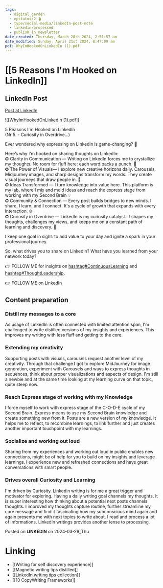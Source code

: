 ```yaml
---
tags:
  - digital_garden
  - epstatus/2-🪴
  - type/social-media/linkedIn-post-note
  - linkedin/processed
  - publish_in_newsletter
date_created: Thursday, March 28th 2024, 2:51:57 am
date_modified: Sunday, April 21st 2024, 8:47:09 am
pdf: WhyImHookedOnLinkedIn (1).pdf
---
```

# [[5 Reasons I'm Hooked on LinkedIn]]
## LinkedIn Post
[Post at LinkedIn](https://www.linkedin.com/posts/sebastiankamilli_5-reasons-im-hooked-on-linkedin-activity-7179024487516897280-UIws?utm_source=share&utm_medium=member_desktop)

![[WhyImHookedOnLinkedIn (1).pdf]]

5 Reasons I'm Hooked on LinkedIn  
(Nr 5. - Curiosity in Overdrive…)  
  
Ever wondered why expressing on LinkedIn is game-changing? 🤔  
  
Here’s why I'm hooked on sharing thoughts on LinkedIn:  
✪ Clarity in Communication — Writing on LinkedIn forces me to crystallize my thoughts. No room for fluff here; each word packs a punch. 🥊  
✪ The Power of Visuals— I explore new creative horizons daily. Carousels, Midjourney images, and sharp designs transform my words. They create visual journeys that draw people in. 🎨  
✪ Ideas Transformed — I turn knowledge into value here. This platform is my lab, where I mix and meld ideas and reach the express stage from working with my Second Brain 💡  
✪ Community & Connection — Every post builds bridges to new minds. I share, I learn, and I connect. It's a cycle of growth that expands with every interaction. 🌐  
✪ Curiosity in Overdrive — LinkedIn is my curiosity catalyst. It shapes my thoughts, challenges my views, and keeps me on a constant path of learning and discovery. 🧭  
  
I keep one goal in sight: to add value to your day and ignite a spark in your professional journey.  
  
So, what drives you to share on LinkedIn? What have you learned from your network today?  
  
👉 FOLLOW ME for insights on [hashtag#ContinuousLearning](https://www.linkedin.com/feed/hashtag/?keywords=continuouslearning&highlightedUpdateUrns=urn%3Ali%3Aactivity%3A7179024487516897280) and [hashtag#ThoughtLeadership](https://www.linkedin.com/feed/hashtag/?keywords=thoughtleadership&highlightedUpdateUrns=urn%3Ali%3Aactivity%3A7179024487516897280).

👉 [FOLLOW ME on LinkedIn](https://www.linkedin.com/comm/mynetwork/discovery-see-all?usecase=PEOPLE_FOLLOWS&followMember=sebastiankamilli)

## Content preparation

### Distill my messages to a core
As usage of LinkedIn is often connected with limited attention span, I'm challenged to write distilled versions of my insights and experiences. This improves my writing with less fluff and getting to the core. 

### Extending my creativity 
Supporting posts with visuals, carousels request another level of my creativity. Through that challenge I got to explore MidJourney for image generation, experiment with Carousels and ways to express thoughts in sequences, think about proper visualizations and aspects of design. I'm still a newbie and at the same time looking at my learning curve on that topic, quite steep now.

### Reach Express stage of working with my Knowledge
I force myself to work with express stage of the C-O-D-E cycle of my Second Brain. Express means to use my Second Brain knowledge and create something new from it. Posts are a new version of my knowledge. It helps me to reflect, to recombine learnings, to link further and just creates another important touchpoint with my learnings. 

### Socialize and working out loud
Sharing from my experiences and working out loud in public enables new connections, might be of help for you to build on my insights and leverage learnings. I experience new and refreshed connections and have great conversations with smart people. 

### Drives overall Curiosity and Learning
I'm driven by Curiosity. LinkedIn writing is for me a great trigger and motivator for exploring. Having a daily writing goal channels my thoughts. It is super interesting how thinking about a potential next posts channels thoughts. I improved my thoughts capture routine, further streamline my core message and find it fascinating how my subconscious mind again and again presents me with next topics to write about. I read and process a lot of informations. LinkedIn writings provides another lense to processing. 

Posted on **LINKEDIN** on 2024-03-28_Thu
# Linking
+ [[Writing for self discovery experience]]
+ [[Magnetic writing tips distilled]]
+ [[LinkedIn writing tips collection]]
+ [[10 CopyWriting Frameworks]]